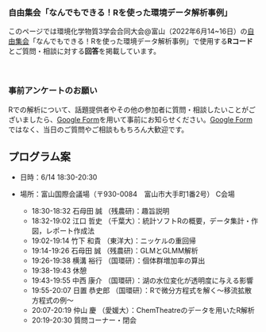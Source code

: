 ### 自由集会「なんでもできる！Rを使った環境データ解析事例」
  
このページでは環境化学物質3学会合同大会@富山（2022年6月14~16日）の[自由集会](https://j-ec.smartcore.jp/M022/forum/touron30/free_meeting)「なんでもできる！Rを使った環境データ解析事例」で使用する<b>Rコード</b>とご質問・相談に対する<b>回答</b>を掲載しています。    
    
  
    
　　 
### 事前アンケートのお願い  
Rでの解析について、話題提供者やその他の参加者に質問・相談したいことがございましたら、[Google Form](https://forms.gle/Q6BqWRmMc9A5u2hz5)を用いて事前にお知らせください。[Google Form](https://forms.gle/Q6BqWRmMc9A5u2hz5)ではなく、当日のご質問やご相談ももちろん大歓迎です。 
    
  
  

## プログラム案
- 日時：6/14 18:30-20:30  
- 場所：富山国際会議場（〒930-0084　富山市大手町1番2号） C会場  
  
  * 18:30-18:32  石母田 誠 （残農研)：趣旨説明  
  * 18:32-19:02  江口 哲史 （千葉大）：統計ソフトRの概要，データ集計・作図，レポート作成法  
  * 19:02-19:14  竹下 和貴 （東洋大)：ニッケルの重回帰  
  * 19:14-19:26  石母田 誠 （残農研)：GLMとGLMM解析  
  * 19:26-19:38  横溝 裕行 （国環研）：個体群増加率の算出  
  * 19:38-19:43  休憩  
  * 19:43-19:55  中西 康介 （国環研）：湖の水位変化が透明度に与える影響  
  * 19:55-20:07  日置 恭史郎 （国環研）：Rで微分方程式を解く～移流拡散方程式の例～  
  * 20:07-20:19  仲山 慶 （愛媛大）：ChemTheatreのデータを用いたR解析  
  * 20:19-20:30  質問コーナー・閉会  
